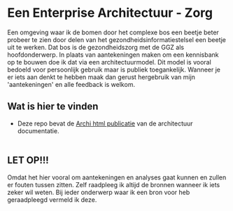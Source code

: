 # Een Enterprise Architectuur - Zorg
Een omgeving waar ik de bomen door het complexe bos een beetje beter probeer te zien door delen van het gezondheidsinformatiestelsel een beetje uit te werken. Dat bos is de gezondheidszorg met de GGZ als hoofdonderwerp. In plaats van aantekeningen maken om een kennisbank op te bouwen doe ik dat via een architectuurmodel. Dit model is vooral bedoeld voor persoonlijk gebruik maar is publiek toegankelijk. Wanneer je er iets aan denkt te hebben maak dan gerust hergebruik van mijn 'aantekeningen' en alle feedback is welkom.

## Wat is hier te vinden
- Deze repo bevat de [Archi html publicatie](https://mpcs75.github.io/archi-model-ea/?view=id-7baa2e9bbeeb44e587ed02251e5b4d3e) van de architectuur documentatie. 
<br></br>

## LET OP!!!
Omdat het hier vooral om aantekeningen en analyses gaat kunnen en zullen er fouten tussen zitten. Zelf raadpleeg ik altijd de bronnen wanneer ik iets zeker wil weten. Bij ieder onderwerp waar ik een bron voor heb geraadpleegd vermeld ik deze.



